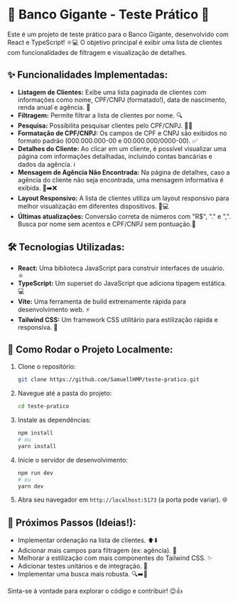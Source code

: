 # 🏦 Banco Gigante - Teste Prático 🚀

Este é um projeto de teste prático para o Banco Gigante, desenvolvido com React e TypeScript! ⚛️💻 O objetivo principal é exibir uma lista de clientes com funcionalidades de filtragem e visualização de detalhes.

## ✨ Funcionalidades Implementadas:

* **Listagem de Clientes:** Exibe uma lista paginada de clientes com informações como nome, CPF/CNPJ (formatado!), data de nascimento, renda anual e agência. 📄
* **Filtragem:** Permite filtrar a lista de clientes por nome. 🔍
* **Pesquisa:** Possibilita pesquisar clientes pelo CPF/CNPJ. 🕵️‍♂️
* **Formatação de CPF/CNPJ:** Os campos de CPF e CNPJ são exibidos no formato padrão (000.000.000-00 e 00.000.000/0000-00). ✅
* **Detalhes do Cliente:** Ao clicar em um cliente, é possível visualizar uma página com informações detalhadas, incluindo contas bancárias e dados da agência. ℹ️
* **Mensagem de Agência Não Encontrada:** Na página de detalhes, caso a agência do cliente não seja encontrada, uma mensagem informativa é exibida. 🏢➡️❌
* **Layout Responsivo:** A lista de clientes utiliza um layout responsivo para melhor visualização em diferentes dispositivos. 📱💻
* **Últimas atualizações:** Conversão correta de números com "R$", "." e ",". Busca por nome sem acentos e CPF/CNPJ sem pontuação.📍

## 🛠️ Tecnologias Utilizadas:

* **React:** Uma biblioteca JavaScript para construir interfaces de usuário. ⚛️
* **TypeScript:** Um superset do JavaScript que adiciona tipagem estática. 💻
* **Vite:** Uma ferramenta de build extremamente rápida para desenvolvimento web. ⚡
* **Tailwind CSS:** Um framework CSS utilitário para estilização rápida e responsiva. 🎨

## 🚀 Como Rodar o Projeto Localmente:

1.  Clone o repositório:
    ```bash
    git clone https://github.com/SamuellHMP/teste-pratico.git
    ```
2.  Navegue até a pasta do projeto:
    ```bash
    cd teste-pratico
    ```
3.  Instale as dependências:
    ```bash
    npm install
    # ou
    yarn install
    ```
4.  Inicie o servidor de desenvolvimento:
    ```bash
    npm run dev
    # ou
    yarn dev
    ```
5.  Abra seu navegador em `http://localhost:5173` (a porta pode variar). 🌐

## 📝 Próximos Passos (Ideias!):

* Implementar ordenação na lista de clientes. ⬆️⬇️
* Adicionar mais campos para filtragem (ex: agência). 🏢
* Melhorar a estilização com mais componentes do Tailwind CSS. ✨
* Adicionar testes unitários e de integração. 🧪
* Implementar uma busca mais robusta. 🔍➡️🚀

Sinta-se à vontade para explorar o código e contribuir! 😉👍
